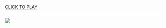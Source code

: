 
<a href="https://premium76.site?title=unblocked_games_g+_bitlife&ref=13M">CLICK TO PLAY</a></h3>
<hr>

<a href="https://premium76.site?title=unblocked_games_g+_bitlife&ref=13M"><img src="https://clearcache.store/games.png"></a>


